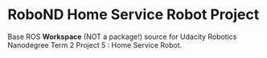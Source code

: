 # RoboND Home Service Robot Project

Base ROS **Workspace** (NOT a package!) source for Udacity Robotics Nanodegree Term 2 Project 5 : Home Service Robot.
